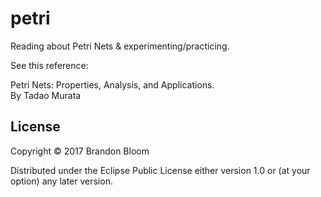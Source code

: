 # petri

Reading about Petri Nets & experimenting/practicing.

See this reference:

Petri Nets: Properties, Analysis, and Applications.  
By Tadao Murata

## License

Copyright © 2017 Brandon Bloom

Distributed under the Eclipse Public License either version 1.0 or (at
your option) any later version.

